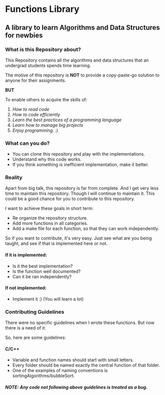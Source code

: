 # Functions Library
## A library to learn Algorithms and Data Structures for newbies

### What is this Repository about?
  This Repository contains all the algorithms and data structures that an
  undergrad students spends time learning.

  The motive of this repository is  **NOT** to provide a copy-paste-go solution
  to anyone for their assignments.

  **BUT**

  To enable others to acquire the skills of:
  1. *How to read code*
  2. *How to code efficiently*
  3. *Learn the best practices of a programming language*
  4. *Learn how to manage big projects*
  5. *Enjoy programming. :)*

### What can you do?
  * You can clone this repository and play with the implementations.
  * Understand why this code works.
  * If you think something is inefficient implementation, make it better.

### Reality
  Apart from big talk, this repository is far from complete. And I get very less
  time to maintain this repository. Though I will continue to maintain it.
  This could be a good chance for you to contribute to this repository.

  I want to achieve these goals in short term:
  * Re organize the repository structure.
  * Add more functions in all categories.
  * Add a make file for each function, so that they can work independently.

  So if you want to contribute, it's very easy. Just see what are you being
  taught, and see if that is implemented here or not.

#### If it is implemented:
  * Is it the best implementation?
  * Is the function well documented?
  * Can it be ran independently?

#### If not implemented:
  * Implement it :) (You will learn a lot)

### Contributing Guidelines
  There were no specific guidelines when I wrote these functions.
  But now there is a need of it.

  So, here are some guidelines:

#### C/C++
  * Variable and function names should start with small letters.
  * Every folder should be named exactly the central function of that folder.
  * One of the examples of naming conventions is sortingAlgorithms/bubbleSort.
    
##### **NOTE**: Any code not following above guidelines is treated as a bug.
